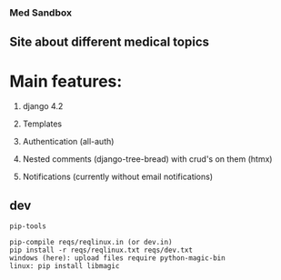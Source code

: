 ### Med Sandbox

## Site about different medical topics

# Main features:

1. django 4.2

2. Templates

3. Authentication (all-auth)

4. Nested comments (django-tree-bread) with crud's on them (htmx)

5. Notifications (currently without email notifications)

## dev

```
pip-tools

pip-compile reqs/reqlinux.in (or dev.in)
pip install -r reqs/reqlinux.txt reqs/dev.txt
windows (here): upload files require python-magic-bin
linux: pip install libmagic
```
